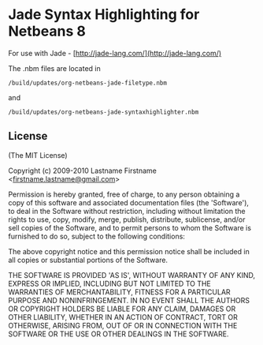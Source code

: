 # Jade Syntax Highlighting for Netbeans 8

For use with Jade - [http://jade-lang.com/](http://jade-lang.com/)

The .nbm files are located in
	
	/build/updates/org-netbeans-jade-filetype.nbm

and
	
	/build/updates/org-netbeans-jade-syntaxhighlighter.nbm
	

## License 

(The MIT License)

Copyright (c) 2009-2010 Lastname Firstname &lt;firstname.lastname@gmail.com&gt;

Permission is hereby granted, free of charge, to any person obtaining
a copy of this software and associated documentation files (the
'Software'), to deal in the Software without restriction, including
without limitation the rights to use, copy, modify, merge, publish,
distribute, sublicense, and/or sell copies of the Software, and to
permit persons to whom the Software is furnished to do so, subject to
the following conditions:

The above copyright notice and this permission notice shall be
included in all copies or substantial portions of the Software.

THE SOFTWARE IS PROVIDED 'AS IS', WITHOUT WARRANTY OF ANY KIND,
EXPRESS OR IMPLIED, INCLUDING BUT NOT LIMITED TO THE WARRANTIES OF
MERCHANTABILITY, FITNESS FOR A PARTICULAR PURPOSE AND NONINFRINGEMENT.
IN NO EVENT SHALL THE AUTHORS OR COPYRIGHT HOLDERS BE LIABLE FOR ANY
CLAIM, DAMAGES OR OTHER LIABILITY, WHETHER IN AN ACTION OF CONTRACT,
TORT OR OTHERWISE, ARISING FROM, OUT OF OR IN CONNECTION WITH THE
SOFTWARE OR THE USE OR OTHER DEALINGS IN THE SOFTWARE.

